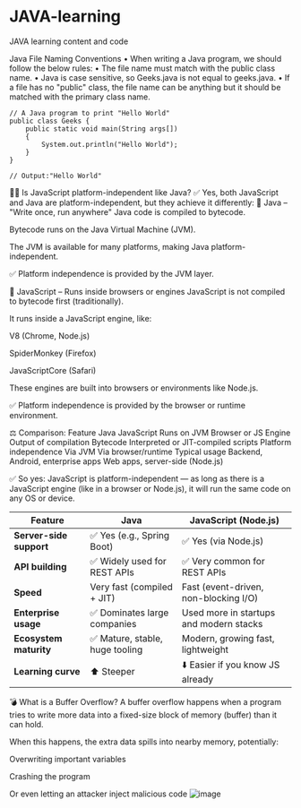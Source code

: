 # JAVA-learning
JAVA learning content and code

Java File Naming Conventions
•	When writing a Java program, we should follow the below rules:
•	The file name must match with the public class name.
•	Java is case sensitive, so Geeks.java is not equal to geeks.java.
•	If a file has no "public" class, the file name can be anything but it should be matched with the primary class name.

```
// A Java program to print "Hello World" 
public class Geeks { 
    public static void main(String args[]) 
    { 
        System.out.println("Hello World"); 
    } 
}

// Output:"Hello World"
```
🧑‍💻 Is JavaScript platform-independent like Java?
✅ Yes, both JavaScript and Java are platform-independent, but they achieve it differently:
🔸 Java – "Write once, run anywhere"
Java code is compiled to bytecode.

Bytecode runs on the Java Virtual Machine (JVM).

The JVM is available for many platforms, making Java platform-independent.

✅ Platform independence is provided by the JVM layer.

🔸 JavaScript – Runs inside browsers or engines
JavaScript is not compiled to bytecode first (traditionally).

It runs inside a JavaScript engine, like:

V8 (Chrome, Node.js)

SpiderMonkey (Firefox)

JavaScriptCore (Safari)

These engines are built into browsers or environments like Node.js.

✅ Platform independence is provided by the browser or runtime environment.

⚖️ Comparison:
Feature	Java	JavaScript
Runs on	JVM	Browser or JS Engine
Output of compilation	Bytecode	Interpreted or JIT-compiled scripts
Platform independence	Via JVM	Via browser/runtime
Typical usage	Backend, Android, enterprise apps	Web apps, server-side (Node.js)

✅ So yes:
JavaScript is platform-independent — as long as there is a JavaScript engine (like in a browser or Node.js), it will run the same code on any OS or device.

| Feature                 | **Java**                       | **JavaScript (Node.js)**                |
| ----------------------- | ------------------------------ | --------------------------------------- |
| **Server-side support** | ✅ Yes (e.g., Spring Boot)      | ✅ Yes (via Node.js)                     |
| **API building**        | ✅ Widely used for REST APIs    | ✅ Very common for REST APIs             |
| **Speed**               | Very fast (compiled + JIT)     | Fast (event-driven, non-blocking I/O)   |
| **Enterprise usage**    | ✅ Dominates large companies    | Used more in startups and modern stacks |
| **Ecosystem maturity**  | ✅ Mature, stable, huge tooling | Modern, growing fast, lightweight       |
| **Learning curve**      | ⬆️ Steeper                     | ⬇️ Easier if you know JS already        |


💣 What is a Buffer Overflow?
A buffer overflow happens when a program tries to write more data into a fixed-size block of memory (buffer) than it can hold.

When this happens, the extra data spills into nearby memory, potentially:

Overwriting important variables

Crashing the program

Or even letting an attacker inject malicious code
![image](https://github.com/user-attachments/assets/bdfa6c59-8689-4b00-853a-4eda09248fa3)

